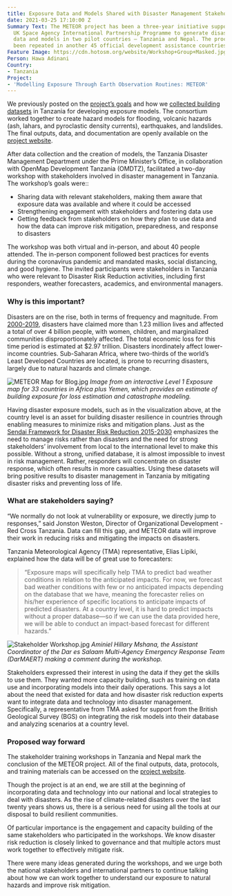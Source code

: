 ```yaml
---
title: Exposure Data and Models Shared with Disaster Management Stakeholders in Tanzania
date: 2021-03-25 17:10:00 Z
Summary Text: The METEOR project has been a three-year initiative supported by the
  UK Space Agency International Partnership Programme to generate disaster exposure
  data and models in two pilot countries — Tanzania and Nepal. The process has since
  been repeated in another 45 official development assistance countries.
Feature Image: https://cdn.hotosm.org/website/Workshop+Group+Masked.jpg
Person: Hawa Adinani
Country:
- Tanzania
Project:
- 'Modelling Exposure Through Earth Observation Routines: METEOR'
---
```


We previously posted on the [project’s goals](https://www.hotosm.org/updates/building-disaster-resilient-countries-slash-cities-through-open-spatial-data-and-exposure-analysis/) and how we [collected building datasets](https://www.hotosm.org/updates/collecting-building-data-sets-for-exposure-data-in-tanzania/) in Tanzania for developing exposure models. The consortium worked together to create hazard models for flooding, volcanic hazards (ash, lahars, and pyroclastic density currents), earthquakes, and landslides. The final outputs, data, and documentation are openly available on the [project website](https://meteor-project.org/data/). 

After data collection and the creation of models, the Tanzania Disaster Management Department under the Prime Minister’s Office, in collaboration with OpenMap Development Tanzania (OMDTZ), facilitated a two-day workshop with stakeholders involved in disaster management in Tanzania. The workshop’s goals were::
* Sharing data with relevant stakeholders, making them aware that exposure data was available and where it could be accessed
* Strengthening engagement with stakeholders and fostering data use
* Getting feedback from stakeholders on how they plan to use data and how the data can improve risk mitigation, preparedness, and response to disasters

The workshop was both virtual and in-person, and about 40 people attended. The in-person component followed best practices for events during the coronavirus pandemic and mandated masks, social distancing, and good hygiene. The invited participants were stakeholders in Tanzania who were relevant to Disaster Risk Reduction activities, including first responders, weather forecasters, academics, and environmental managers. 

### Why is this important?

Disasters are on the rise, both in terms of frequency and magnitude. From [2000-2019](https://sdg.iisd.org/news/undrr-report-calls-for-improved-governance-to-address-systemic-risk/), disasters have claimed more than 1.23 million lives and affected a total of over 4 billion people, with women, children, and marginalized communities disproportionately affected. The total economic loss for this time period is estimated at $2.97 trillion.  Disasters inordinately affect lower-income countries. Sub-Saharan Africa, where two-thirds of the world’s Least Developed Countries are located, is prone to recurring disasters, largely due to natural hazards and climate change.

![METEOR Map for Blog.jpg](https://cdn.hotosm.org/website/METEOR+Map+for+Blog.jpg)
*Image from an interactive Level 1 Exposure map for 33 countries in Africa plus Yemen, which provides an estimate of building exposure for loss estimation and catastrophe modeling.*

Having disaster exposure models, such as in the visualization above, at the country level is an asset for building disaster resilience in countries through enabling measures to minimize risks and mitigation plans. Just as the [Sendai Framework for Disaster Risk Reduction 2015-2030](https://www.undrr.org/publication/sendai-framework-disaster-risk-reduction-2015-2030) emphasizes the need to manage risks rather than disasters and the need for strong stakeholders’ involvement from local to the international level to make this possible. Without a strong, unified database, it is almost impossible to invest in risk management. Rather, responders will concentrate on disaster response, which often results in more casualties. Using these datasets will bring positive results to disaster management in Tanzania by mitigating disaster risks and preventing loss of life.

### What are stakeholders saying?

“We normally do not look at vulnerability or exposure, we directly jump to responses,” said Jonston Weston, Director of Organizational Development - Red Cross Tanzania. Data can fill this gap, and METEOR data will improve their work in reducing risks and mitigating the impacts on disasters.

Tanzania Meteorological Agency (TMA) representative, Elias Lipiki, explained how the data will be of great use to forecasters: 

> “Exposure maps will specifically help TMA to predict bad weather conditions in relation to the anticipated impacts. For now, we forecast bad weather conditions with few or no anticipated impacts depending on the database that we have, meaning the forecaster relies on his/her experience of specific locations to anticipate impacts of predicted disasters. At a country level, it is hard to predict impacts without a proper database—so if we can use the data provided here, we will be able to conduct an impact-based forecast for different hazards.” 

![Stakeholder Workshop.jpg](https://cdn.hotosm.org/website/Stakeholder+Workshop.jpg)
*Aminiel Hillary Mshana, the Assistant Coordinator of the Dar es Salaam Multi-Agency Emergency Response Team (DarMAERT) making a comment during the workshop.*

Stakeholders expressed their interest in using the data if they get the skills to use them. They wanted more capacity building, such as training on data use and incorporating models into their daily operations. This says a lot about the need that existed for data and how disaster risk reduction experts want to integrate data and technology into disaster management. Specifically, a representative from TMA asked for support from the British Geological Survey (BGS) on integrating the risk models into their database and analyzing scenarios at a country level.

### Proposed way forward

The stakeholder training workshops in Tanzania and Nepal mark the conclusion of the METEOR project. All of the final outputs, data, protocols, and training materials can be accessed on the [project website](https://meteor-project.org/). 

Though the project is at an end, we are still at the beginning of incorporating data and technology into our national and local strategies to deal with disasters. As the rise of climate-related disasters over the last twenty years shows us, there is a serious need for using all the tools at our disposal to build resilient communities. 

Of particular importance is the engagement and capacity building of the same stakeholders who participated in the workshops. We know disaster risk reduction is closely linked to governance and that multiple actors must work together to effectively mitigate risk.  

There were many ideas generated during the workshops, and we urge both the national stakeholders and international partners to continue talking about how we can work together to understand our exposure to natural hazards and improve risk mitigation. 
